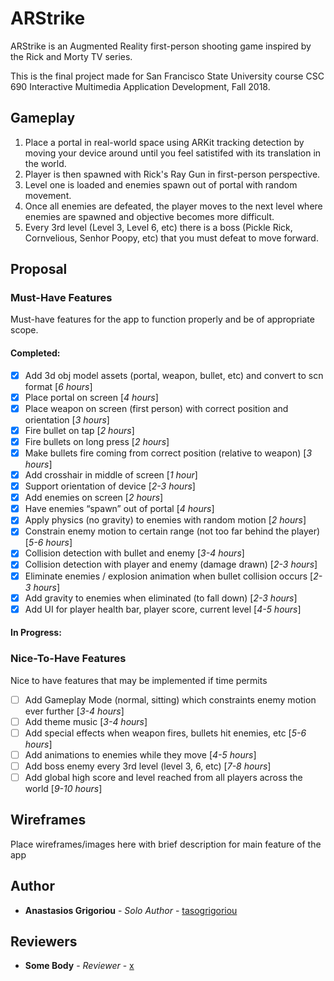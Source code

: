 # ARStrike

ARStrike is an Augmented Reality first-person shooting game inspired by the Rick and Morty TV series. 

This is the final project made for San Francisco State University course CSC 690 Interactive Multimedia Application Development, Fall 2018.

## Gameplay

1. Place a portal in real-world space using ARKit tracking detection by moving your device around until you feel satistifed with its translation in the world.
2. Player is then spawned with Rick's Ray Gun in first-person perspective.
3. Level one is loaded and enemies spawn out of portal with random movement.
4. Once all enemies are defeated, the player moves to the next level where enemies are spawned and objective becomes more difficult.
5. Every 3rd level (Level 3, Level 6, etc) there is a boss (Pickle Rick, Cornvelious, Senhor Poopy, etc) that you must defeat to move forward.

## Proposal

### Must-Have Features

Must-have features for the app to function properly and be of appropriate scope.

#### Completed:
- [x] Add 3d obj model assets (portal, weapon, bullet, etc) and convert to scn format [*6 hours*]
- [x] Place portal on screen [*4 hours*]
- [x] Place weapon on screen (first person) with correct position and orientation [*3 hours*]
- [x] Fire bullet on tap [*2 hours*]
- [x] Fire bullets on long press [*2 hours*]
- [x] Make bullets fire coming from correct position (relative to weapon) [*3 hours*]
- [x] Add crosshair in middle of screen [*1 hour*]
- [x] Support orientation of device [*2-3 hours*]
- [x] Add enemies on screen [*2 hours*]
- [x] Have enemies “spawn” out of portal [*4 hours*]
- [x] Apply physics (no gravity) to enemies with random motion [*2 hours*]
- [x] Constrain enemy motion to certain range (not too far behind the player) [*5-6 hours*]
- [x] Collision detection with bullet and enemy [*3-4 hours*]
- [x] Collision detection with player and enemy (damage drawn) [*2-3 hours*]
- [x] Eliminate enemies / explosion animation when bullet collision occurs [*2-3 hours*]
- [x] Add gravity to enemies when eliminated (to fall down) [*2-3 hours*]
- [x] Add UI for player health bar, player score, current level [*4-5 hours*]

#### In Progress:

### Nice-To-Have Features

Nice to have features that may be implemented if time permits

- [ ] Add Gameplay Mode (normal, sitting) which constraints enemy motion ever further [*3-4 hours*]
- [ ] Add theme music [*3-4 hours*]
- [ ] Add special effects when weapon fires, bullets hit enemies, etc [*5-6 hours*]
- [ ] Add animations to enemies while they move [*4-5 hours*]
- [ ] Add boss enemy every 3rd level (level 3, 6, etc) [*7-8 hours*]
- [ ] Add global high score and level reached from all players across the world [*9-10 hours*]
  
## Wireframes

Place wireframes/images here with brief description for main feature of the app

## Author

* **Anastasios Grigoriou** - *Solo Author* - [tasogrigoriou](https://github.com/tasogrigoriou)

## Reviewers

* **Some Body** - *Reviewer* - [x](https://github.com/PurpleBooth)

